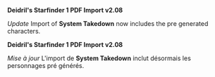 **Deidril's Starfinder 1 PDF Import v2.08**

*Update*
Import of **System Takedown** now includes the pre generated characters.


**Deidril's Starfinder 1 PDF Import v2.08**

*Mise à jour*
L'import de **System Takedown** inclut désormais les personnages pré générés.




